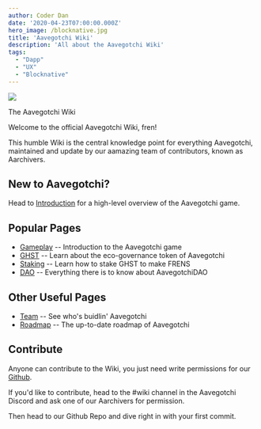 ```yaml
---
author: Coder Dan
date: '2020-04-23T07:00:00.000Z'
hero_image: /blocknative.jpg
title: 'Aavegotchi Wiki'
description: 'All about the Aavegotchi Wiki'
tags:
  - "Dapp"
  - "UX"
  - "Blocknative"
---
```


<div class="headerImageContainer">
<img class="headerImage" src="/icons/introduction.svg">
<p class="headerImageText">The Aavegotchi Wiki</p>
</div>

Welcome to the official Aavegotchi Wiki, fren!

This humble Wiki is the central knowledge point for everything Aavegotchi, maintained and update by our aamazing team of contributors, known as Aarchivers.

## New to Aavegotchi?

Head to [Introduction](https://wiki.aavegotchi.com/introduction) for a high-level overview of the Aavegotchi game.

## Popular Pages
* [Gameplay](https://wiki.aavegotchi.com/gameplay) -- Introduction to the Aavegotchi game
* [GHST](https://wiki.aavegotchi.com/ghst) -- Learn about the eco-governance token of Aavegotchi
* [Staking](https://wiki.aavegotchi.com/staking) -- Learn how to stake GHST to make FRENS
* [DAO](https://wiki.aavegotchi.com/dao) -- Everything there is to know about AavegotchiDAO

## Other Useful Pages

* [Team](https://wiki.aavegotchi.com/team) -- See who's buidlin' Aavegotchi
* [Roadmap](https://wiki.aavegotchi.com/roadmap) -- The up-to-date roadmap of Aavegotchi



## Contribute

Anyone can contribute to the Wiki, you just need write permissions for our [Github](https://github.com/aavegotchi/aavegotchi-wiki).

If you'd like to contribute, head to the #wiki channel in the Aavegotchi Discord and ask one of our Aarchivers for permission.

Then head to our Github Repo and dive right in with your first commit. 